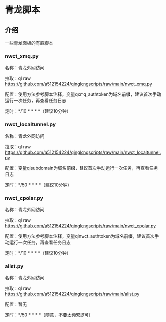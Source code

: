 # 青龙脚本

## 介绍
一些青龙面板的有趣脚本

### nwct_xmq.py
名称：青龙外网访问

拉取：ql raw https://github.com/a512154224/qinglongscripts/raw/main/nwct_xmq.py

配置：使用方法参考脚本注释，变量qxmq_authtoken为域名前缀，建议首次手动运行一次任务，再查看任务日志

定时：*/10 * * * *（建议10分钟）


### nwct_localtunnel.py

名称：青龙外网访问

拉取：ql raw https://github.com/a512154224/qinglongscripts/raw/main/nwct_localtunnel.py

配置：变量qlsubdomain为域名前缀，建议首次手动运行一次任务，再查看任务日志

定时：*/50 * * * *（建议10分钟）


### nwct_cpolar.py
名称：青龙外网访问

拉取：ql raw https://github.com/a512154224/qinglongscripts/raw/main/nwct_cpolar.py

配置：使用方法参考脚本注释，变量qlnwct_authtoken为域名前缀，建议首次手动运行一次任务，再查看任务日志

定时：*/10 * * * *（建议10分钟）


### alist.py
名称：青龙外网访问

拉取：ql raw https://github.com/a512154224/qinglongscripts/raw/main/alist.py

配置：暂无

定时：*/50 * * * *（随意，不要太频繁即可）
